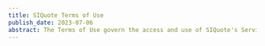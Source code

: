 ```yaml
---
title: SIQuote Terms of Use
publish_date: 2023-07-06
abstract: The Terms of Use govern the access and use of SIQuote's Services, which help manage your personal data in compliance with General Data Protection Regulation. By using our Services, you affirm that you are at least 18 years old and agree to abide by these terms. Violations or disagreements with these terms can result in the termination of your usage license. 
---
```

